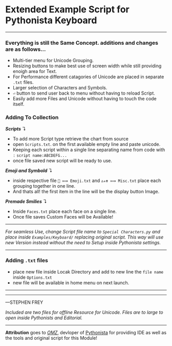 # Extended Example Script for Pythonista Keyboard
---

### Everything is still the Same Concept. additions and changes are as follows...

- Multi-tier menu for Unicode Grouping. 
- Resizing buttons to make best use of screen width while still providing 
	 enoigh area for Text.
- For Performance different catagories of Unicode are placed in separate
		  `.txt` files.
- Larger selection of Characters and Symbols.
- `⏎` button to send user back to menu without having to reload Script.
- Easily add more Files and Unicode without having to touch the code itself.
		
### Adding To Collection
***Scripts*** ↴
- To add more Script type retrieve the chart from source
- open `Scripts.txt`. on the first available empty line and paste unicode.
- Keeping each script within a single line separating name from code with `:`
	`script name:ABCDEFG...`
- once file saved new script will be ready to use.
	
***Emoji and Symbold*** ↴
- inside respective file `💪 ⟾ Emoji.txt` and `♳✯✟ ⟾ Misc.txt` place each
	grouping together in one line.
- And thats all! the first item in the line will be the display button Image.
	
***Premade Smilies*** ↴
- Inside `Faces.txt` place each face on a single line. 
- Once file saves Custom Faces will be Available!

---

*For seamless Use, change Script file name to `Special Characters.py` and
place inside `Examples/Keyboard/` replacing original script. This way will use 
new Version instead without the need to Setup inside Pythonista settings.*

---

### Adding `.txt` files
- place new file inside Locak Directory and add to new line the `file name` inside `Options.txt`
- new file will be available in home menu on next launch. 

--- 
---
—STEPHEN FREY

*Included are two files for offline Resource for Unicode. Files are to large to open inside Pythonists and Editorial.*

---

**Attribution** goes to [*OMZ*](https://forum.omz-software.com/), devloper of [Pythonista](https://apps.apple.com/us/app/pythonista-3/id1085978097) 
for providing IDE as well as the tools and original script for this Module!

